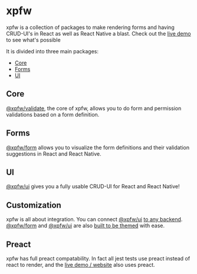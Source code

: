 # xpfw

xpfw is a collection of packages to make rendering forms and having CRUD-UI's in React as well as React Native a blast. Check out the [live demo](https://xpfw.github.io) to see what's possible

It is divided into three main packages:
- [Core](#Core)
- [Forms](#Forms)
- [UI](#UI)

## Core
[@xpfw/validate](https://xpfw.github.io/form), the core of xpfw, allows you to do form and permission validations based on a form definition.

## Forms
[@xpfw/form](https://xpfw.github.io/form) allows you to visualize the form definitions and their validation suggestions in React and React Native.

## UI
[@xpfw/ui](https://xpfw.github.io/ui) gives you a fully usable CRUD-UI for React and React Native!

## Customization
xpfw is all about integration.
You can connect [@xpfw/ui](https://xpfw.github.io/ui) [to any backend](https://xpfw.github.io/docs/ui/backend).
[@xpfw/form](https://xpfw.github.io/form) and [@xpfw/ui](https://xpfw.github.io/ui) are also [built to be themed](https://xpfw.github.io/docs/ui/theme) with ease.

## Preact
xpfw has full preact compatability. In fact all jest tests use preact instead of react to render, and the [live demo / website](https://xpfw.github.io) also uses preact.
